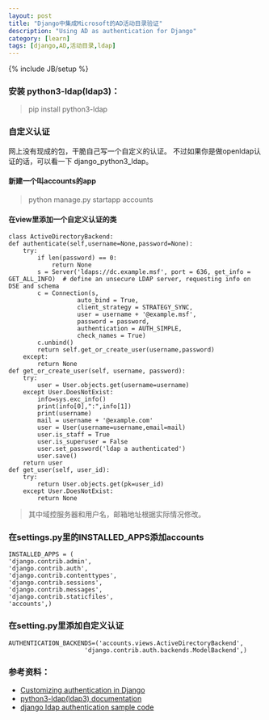 ```yaml
---
layout: post
title: "Django中集成Microsoft的AD活动目录验证"
description: "Using AD as authentication for Django"
category: [learn]
tags: [django,AD,活动目录,ldap]
---
```

{% include JB/setup %}

### 安装 python3-ldap(ldap3)： 
> pip install python3-ldap  

### 自定义认证 
网上没有现成的包，干脆自己写一个自定义的认证。 
不过如果你是做openldap认证的话，可以看一下 django_python3_ldap。 
#### 新建一个叫accounts的app 
> python manage.py startapp accounts 
#### 在view里添加一个自定义认证的类 
    class ActiveDirectoryBackend:
    def authenticate(self,username=None,password=None):
        try:
            if len(password) == 0:
                return None
            s = Server('ldaps://dc.example.msf', port = 636, get_info = GET_ALL_INFO)  # define an unsecure LDAP server, requesting info on DSE and schema
            c = Connection(s, 
                       auto_bind = True, 
                       client_strategy = STRATEGY_SYNC, 
                       user = username + '@example.msf', 
                       password = password, 
                       authentication = AUTH_SIMPLE, 
                       check_names = True)
            c.unbind()
            return self.get_or_create_user(username,password)
        except:
            return None
    def get_or_create_user(self, username, password):
        try:
            user = User.objects.get(username=username)
        except User.DoesNotExist:
            info=sys.exc_info()  
            print(info[0],":",info[1])
            print(username)
            mail = username + '@example.com'
            user = User(username=username,email=mail)
            user.is_staff = True
            user.is_superuser = False
            user.set_password('ldap a authenticated')
            user.save()
        return user
    def get_user(self, user_id):
        try:
            return User.objects.get(pk=user_id)
        except User.DoesNotExist:
            return None
> 其中域控服务器和用户名，邮箱地址根据实际情况修改。 
### 在settings.py里的INSTALLED_APPS添加accounts 
    INSTALLED_APPS = (
    'django.contrib.admin',
    'django.contrib.auth',
    'django.contrib.contenttypes',
    'django.contrib.sessions',
    'django.contrib.messages',
    'django.contrib.staticfiles',
    'accounts',)
### 在setting.py里添加自定义认证 
	AUTHENTICATION_BACKENDS=('accounts.views.ActiveDirectoryBackend',
                         'django.contrib.auth.backends.ModelBackend',) 

### 参考资料： 
- [Customizing authentication in Django](https://docs.djangoproject.com/en/1.7/topics/auth/customizing/)
- [python3-ldap(ldap3) documentation](http://pythonhosted.org/python3-ldap)
- [django ldap authentication sample code](https://djangosnippets.org/snippets/901/)


